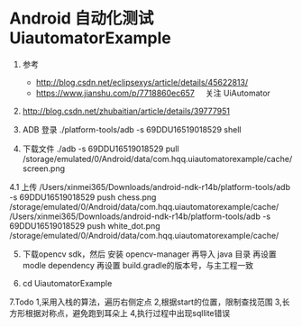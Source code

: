 # Android 自动化测试 UiautomatorExample
1. 参考
    - http://blog.csdn.net/eclipsexys/article/details/45622813/
    - https://www.jianshu.com/p/7718860ec657
    
关注 UiAutomator

2. http://blog.csdn.net/zhubaitian/article/details/39777951

3. ADB
登录
./platform-tools/adb -s 69DDU16519018529 shell

4. 下载文件
./adb -s 69DDU16519018529 pull /storage/emulated/0/Android/data/com.hqq.uiautomatorexample/cache/screen.png

4.1 上传
/Users/xinmei365/Downloads/android-ndk-r14b/platform-tools/adb -s 69DDU16519018529 push chess.png /storage/emulated/0/Android/data/com.hqq.uiautomatorexample/cache/
/Users/xinmei365/Downloads/android-ndk-r14b/platform-tools/adb -s 69DDU16519018529 push white_dot.png /storage/emulated/0/Android/data/com.hqq.uiautomatorexample/cache/

5. 下载opencv sdk，然后
安装 opencv-manager
再导入 java 目录
再设置modle dependency
再设置 build.gradle的版本号，与主工程一致

6. cd UiautomatorExample

7.Todo
    1,采用入栈的算法，遍历右侧定点
    2,根据start的位置，限制查找范围
    3,长方形根据对称点，避免跑到耳朵上
    4,执行过程中出现sqllite错误









